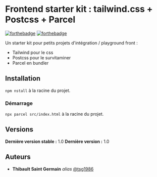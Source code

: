 # Frontend starter kit : tailwind.css + Postcss + Parcel

[![forthebadge](http://forthebadge.com/images/badges/built-with-love.svg)](http://forthebadge.com) [![forthebadge](http://forthebadge.com/images/badges/powered-by-electricity.svg)](http://forthebadge.com)

Un starter kit pour petits projets d'intégration / playground front :

- Tailwind pour le css
- Postcss pour le survitaminer
- Parcel en bundler

## Installation

`npm nstall` à la racine du projet.

### Démarrage

`npx parcel src/index.html` à la racine du projet.

## Versions

**Dernière version stable :** 1.0
**Dernière version :** 1.0

## Auteurs

- **Thibault Saint Germain** _alias_ [@tsg1986](https://github.com/tsg1986)
